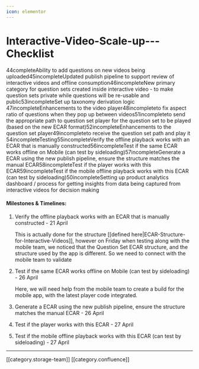```yaml
---
icon: elementor
---
```


# Interactive-Video-Scale-up---Checklist

44completeAbility to add questions on new videos being uploaded45incompleteUpdated publish pipeline to support review of interactive videos and offline consumption46incompleteNew primary category for question sets created inside interactive video - to make question sets private while questions will be re-usable and public53incompleteSet up taxonomy derivation logic 47incompleteEnhancements to the video player48incompleteto fix aspect ratio of questions when they pop up between videos51incompleteto send the appropriate path to question set player for the question set to be played (based on the new ECAR format)52incompleteEnhancements to the question set player49incompleteto receive the question set path and play it 54incompleteTesting55incompleteVerify the offline playback works with an ECAR that is manually constructed56incompleteTest if the same ECAR works offline on Mobile (can test by sideloading)57incompleteGenerate a ECAR using the new publish pipeline, ensure the structure matches the manual ECAR58incompleteTest if the player works with this ECAR59incompleteTest if the mobile offline playback works with this ECAR (can test by sideloading)50incompleteSetting up product analytics dashboard / process for getting insights from data being captured from interactive videos for decision making

#### Milestones & Timelines:

1.  Verify the offline playback works with an ECAR that is manually constructed - 21 April

    This is actually done for the structure \[\[defined here|ECAR-Structure-for-Interactive-Videos]], however on Friday when testing along with the mobile team, we noticed that the Question Set ECAR structure, and the structure used by the app is different. So we need to connect with the mobile team to validate
2.  Test if the same ECAR works offline on Mobile (can test by sideloading) - 26 April

    Here, we will need help from the mobile team to create a build for the mobile app, with the latest player code integrated.&#x20;
3. Generate a ECAR using the new publish pipeline, ensure the structure matches the manual ECAR - 26 April
4. Test if the player works with this ECAR - 27 April
5. Test if the mobile offline playback works with this ECAR (can test by sideloading) - 27 April

***

\[\[category.storage-team]] \[\[category.confluence]]
